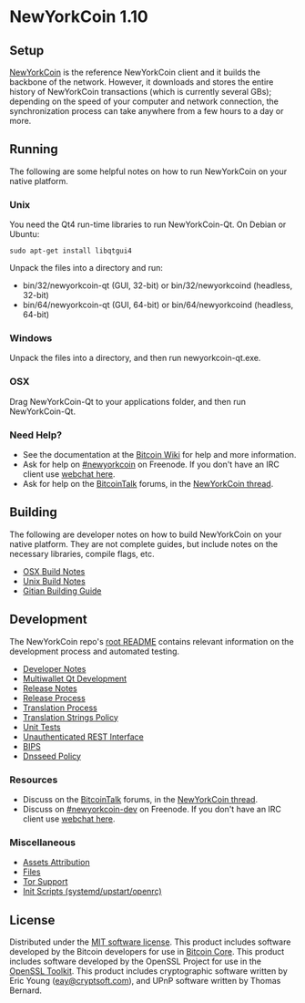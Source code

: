 NewYorkCoin 1.10
==================

Setup
---------------------
[NewYorkCoin](http://newyorkcoin.com/) is the reference NewYorkCoin client and it builds the backbone of the network. However, it downloads and stores the entire history of NewYorkCoin transactions (which is currently several GBs); depending on the speed of your computer and network connection, the synchronization process can take anywhere from a few hours to a day or more.

Running
---------------------
The following are some helpful notes on how to run NewYorkCoin on your native platform.

### Unix

You need the Qt4 run-time libraries to run NewYorkCoin-Qt. On Debian or Ubuntu:

	sudo apt-get install libqtgui4

Unpack the files into a directory and run:

- bin/32/newyorkcoin-qt (GUI, 32-bit) or bin/32/newyorkcoind (headless, 32-bit)
- bin/64/newyorkcoin-qt (GUI, 64-bit) or bin/64/newyorkcoind (headless, 64-bit)



### Windows

Unpack the files into a directory, and then run newyorkcoin-qt.exe.

### OSX

Drag NewYorkCoin-Qt to your applications folder, and then run NewYorkCoin-Qt.

### Need Help?

* See the documentation at the [Bitcoin Wiki](https://en.bitcoin.it/wiki/Main_Page)
for help and more information.
* Ask for help on [#newyorkcoin](http://webchat.freenode.net?channels=newyorkcoin) on Freenode. If you don't have an IRC client use [webchat here](http://webchat.freenode.net?channels=newyorkcoin).
* Ask for help on the [BitcoinTalk](https://bitcointalk.org/) forums, in the [NewYorkCoin thread](https://bitcointalk.org/index.php?topic=361813.0).

Building
---------------------
The following are developer notes on how to build NewYorkCoin on your native platform. They are not complete guides, but include notes on the necessary libraries, compile flags, etc.

- [OSX Build Notes](build-osx.md)
- [Unix Build Notes](build-unix.md)
- [Gitian Building Guide](gitian-building.md)

Development
---------------------
The NewYorkCoin repo's [root README](https://github.com/newyorkcoin/newyorkcoin/blob/master/README.md) contains relevant information on the development process and automated testing.

- [Developer Notes](developer-notes.md)
- [Multiwallet Qt Development](multiwallet-qt.md)
- [Release Notes](release-notes.md)
- [Release Process](release-process.md)
- [Translation Process](translation_process.md)
- [Translation Strings Policy](translation_strings_policy.md)
- [Unit Tests](unit-tests.md)
- [Unauthenticated REST Interface](REST-interface.md)
- [BIPS](bips.md)
- [Dnsseed Policy](dnsseed-policy.md)

### Resources
* Discuss on the [BitcoinTalk](https://bitcointalk.org/) forums, in the [NewYorkCoin thread](https://bitcointalk.org/index.php?topic=361813.0).
* Discuss on [#newyorkcoin-dev](http://webchat.freenode.net/?channels=newyorkcoin-dev) on Freenode. If you don't have an IRC client use [webchat here](http://webchat.freenode.net/?channels=newyorkcoin-dev).

### Miscellaneous
- [Assets Attribution](assets-attribution.md)
- [Files](files.md)
- [Tor Support](tor.md)
- [Init Scripts (systemd/upstart/openrc)](init.md)

License
---------------------
Distributed under the [MIT software license](http://www.opensource.org/licenses/mit-license.php).
This product includes software developed by the Bitcoin developers for use in [Bitcoin Core](https://www.bitcoin.org/). 
This product includes software developed by the OpenSSL Project for use in the [OpenSSL Toolkit](https://www.openssl.org/). This product includes
cryptographic software written by Eric Young ([eay@cryptsoft.com](mailto:eay@cryptsoft.com)), and UPnP software written by Thomas Bernard.
